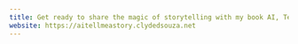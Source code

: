 ```yaml
---
title: Get ready to share the magic of storytelling with my book AI, Tell Me a Story.
website: https://aitellmeastory.clydedsouza.net
---
```

